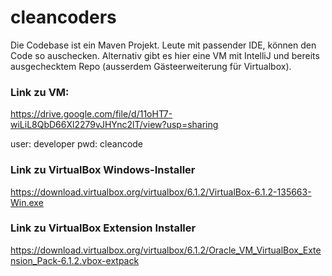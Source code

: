 # cleancoders

Die Codebase ist ein Maven Projekt. Leute mit passender IDE, können den Code so auschecken. Alternativ gibt es hier eine VM mit IntelliJ und bereits ausgechecktem Repo (ausserdem Gästeerweiterung für Virtualbox).

### Link zu VM:
https://drive.google.com/file/d/11oHT7-wiLiL8QbD66Xl2279vJHYnc2lT/view?usp=sharing

user: developer
pwd: cleancode

### Link zu VirtualBox Windows-Installer
https://download.virtualbox.org/virtualbox/6.1.2/VirtualBox-6.1.2-135663-Win.exe

### Link zu VirtualBox Extension Installer
https://download.virtualbox.org/virtualbox/6.1.2/Oracle_VM_VirtualBox_Extension_Pack-6.1.2.vbox-extpack
